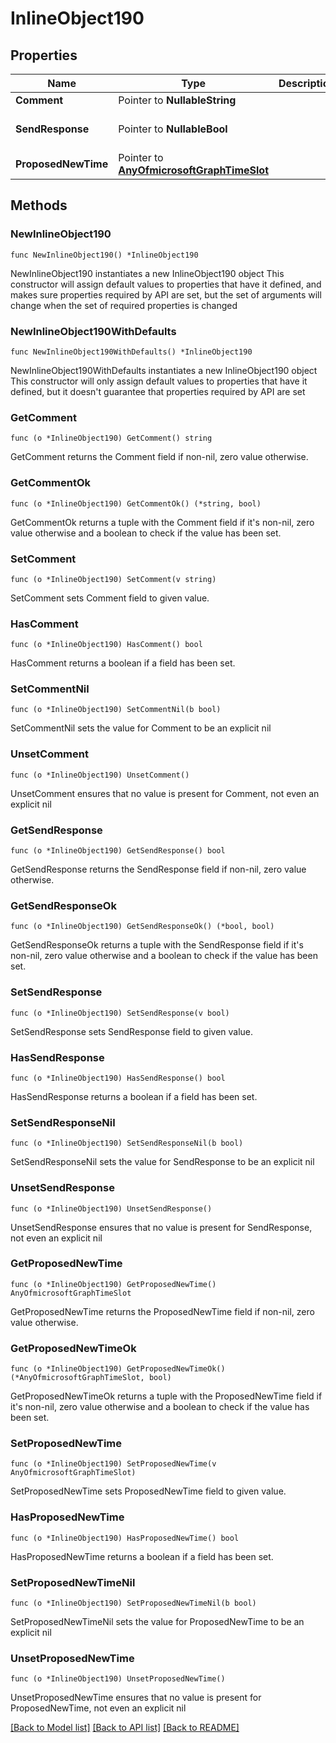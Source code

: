 # InlineObject190

## Properties

Name | Type | Description | Notes
------------ | ------------- | ------------- | -------------
**Comment** | Pointer to **NullableString** |  | [optional] 
**SendResponse** | Pointer to **NullableBool** |  | [optional] [default to false]
**ProposedNewTime** | Pointer to [**AnyOfmicrosoftGraphTimeSlot**](anyOf&lt;microsoft.graph.timeSlot&gt;.md) |  | [optional] 

## Methods

### NewInlineObject190

`func NewInlineObject190() *InlineObject190`

NewInlineObject190 instantiates a new InlineObject190 object
This constructor will assign default values to properties that have it defined,
and makes sure properties required by API are set, but the set of arguments
will change when the set of required properties is changed

### NewInlineObject190WithDefaults

`func NewInlineObject190WithDefaults() *InlineObject190`

NewInlineObject190WithDefaults instantiates a new InlineObject190 object
This constructor will only assign default values to properties that have it defined,
but it doesn't guarantee that properties required by API are set

### GetComment

`func (o *InlineObject190) GetComment() string`

GetComment returns the Comment field if non-nil, zero value otherwise.

### GetCommentOk

`func (o *InlineObject190) GetCommentOk() (*string, bool)`

GetCommentOk returns a tuple with the Comment field if it's non-nil, zero value otherwise
and a boolean to check if the value has been set.

### SetComment

`func (o *InlineObject190) SetComment(v string)`

SetComment sets Comment field to given value.

### HasComment

`func (o *InlineObject190) HasComment() bool`

HasComment returns a boolean if a field has been set.

### SetCommentNil

`func (o *InlineObject190) SetCommentNil(b bool)`

 SetCommentNil sets the value for Comment to be an explicit nil

### UnsetComment
`func (o *InlineObject190) UnsetComment()`

UnsetComment ensures that no value is present for Comment, not even an explicit nil
### GetSendResponse

`func (o *InlineObject190) GetSendResponse() bool`

GetSendResponse returns the SendResponse field if non-nil, zero value otherwise.

### GetSendResponseOk

`func (o *InlineObject190) GetSendResponseOk() (*bool, bool)`

GetSendResponseOk returns a tuple with the SendResponse field if it's non-nil, zero value otherwise
and a boolean to check if the value has been set.

### SetSendResponse

`func (o *InlineObject190) SetSendResponse(v bool)`

SetSendResponse sets SendResponse field to given value.

### HasSendResponse

`func (o *InlineObject190) HasSendResponse() bool`

HasSendResponse returns a boolean if a field has been set.

### SetSendResponseNil

`func (o *InlineObject190) SetSendResponseNil(b bool)`

 SetSendResponseNil sets the value for SendResponse to be an explicit nil

### UnsetSendResponse
`func (o *InlineObject190) UnsetSendResponse()`

UnsetSendResponse ensures that no value is present for SendResponse, not even an explicit nil
### GetProposedNewTime

`func (o *InlineObject190) GetProposedNewTime() AnyOfmicrosoftGraphTimeSlot`

GetProposedNewTime returns the ProposedNewTime field if non-nil, zero value otherwise.

### GetProposedNewTimeOk

`func (o *InlineObject190) GetProposedNewTimeOk() (*AnyOfmicrosoftGraphTimeSlot, bool)`

GetProposedNewTimeOk returns a tuple with the ProposedNewTime field if it's non-nil, zero value otherwise
and a boolean to check if the value has been set.

### SetProposedNewTime

`func (o *InlineObject190) SetProposedNewTime(v AnyOfmicrosoftGraphTimeSlot)`

SetProposedNewTime sets ProposedNewTime field to given value.

### HasProposedNewTime

`func (o *InlineObject190) HasProposedNewTime() bool`

HasProposedNewTime returns a boolean if a field has been set.

### SetProposedNewTimeNil

`func (o *InlineObject190) SetProposedNewTimeNil(b bool)`

 SetProposedNewTimeNil sets the value for ProposedNewTime to be an explicit nil

### UnsetProposedNewTime
`func (o *InlineObject190) UnsetProposedNewTime()`

UnsetProposedNewTime ensures that no value is present for ProposedNewTime, not even an explicit nil

[[Back to Model list]](../README.md#documentation-for-models) [[Back to API list]](../README.md#documentation-for-api-endpoints) [[Back to README]](../README.md)


